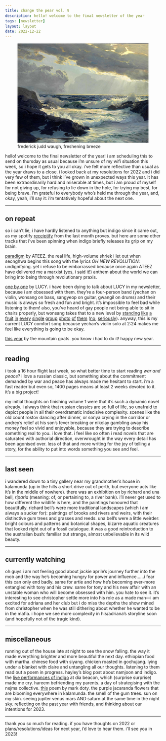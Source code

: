 ```yaml
---
title: change the pear vol. 9
description: hello! welcome to the final newsletter of the year
tags: [newsletter]
layout: layout
date: 2022-12-22
---
```


<figure>
  <img src="/images/9.jpeg" alt="frederick judd waugh, freshening breeze" width="600"/>
  <figcaption class="caption">frederick judd waugh, freshening breeze</figcaption>
</figure>


hello! welcome to the final newsletter of the year! i am scheduling this to send on thursday as usual because i’m unsure of my wifi situation this week, so i hope it gets to you all okay. i’ve felt more reflective than usual as the year draws to a close. i looked back at my resolutions for 2022 and i did very few of them, but i think i’ve grown in unexpected ways this year. it has been extraordinarily hard and miserable at times, but i am proud of myself for not giving up, for refusing to lie down in the hole, for trying my best, for being brave. i’m grateful to everybody who’s held me through the year, and, okay, yeah, i’ll say it: i’m tentatively hopeful about the next one. 

* * *

## on repeat

so i can’t lie, i have hardly listened to anything but indigo since it came out, as my spotify [receiptify](https://pbs.twimg.com/media/FkBR09-XoAAEGd4?format=jpg&name=large) from the last month proves. but here are some other tracks that i’ve been spinning when indigo briefly releases its grip on my brain. 

[paradigm](https://open.spotify.com/track/2YeteVB8F8UkB5gmRPevLm?si=ba65e696bbeb4f53) by ATEEZ. the real life, high-volume shriek i let out when seonghwa begins this song with the lyrics _OH NEW REVOLUTION_: undignifying. yet i refuse to be embarrassed because once again ATEEZ have delivered me a marxist (yes, i said it!) anthem about the world we can bring into being through revolutionary praxis.  

[one by one](https://open.spotify.com/track/69NhT4N2MrEA41CJ4wdH1T?si=174b7efc71ab4a49) by LUCY. i have been dying to talk about LUCY in my newsletter, because i am obsessed with them. they’re a four-person band (yechan on violin, wonsang on bass, sangyeop on guitar, gwangil on drums) and their music is always so fresh and fun and bright. it’s impossible to feel bad while listening to them! also, you’ve heard of gay people not being able to sit in chairs properly, but wonsang takes that to a new level by [standing](https://www.instagram.com/p/CmI-JJ0JqUL/) [like](https://www.instagram.com/p/CmCClpSJHIZ/) [a](https://www.instagram.com/p/Clqh0LIpBEQ/) [fruit](https://www.instagram.com/p/ClveyQtpgUC/) [in](https://www.instagram.com/p/ClnhqPMpWxW/) [every](https://www.instagram.com/p/Ck2tKFpJuU9/) [single](https://www.instagram.com/p/CkKMo-oJtfu/) [group](https://www.instagram.com/p/CkAjCXbJD2Z/) [photo](https://www.instagram.com/p/Cju5kNcJn8z/) [of](https://www.instagram.com/p/CjXXTfiJhQ0/) [them](https://www.instagram.com/p/CiMxzYEpLZC/) ([no](https://www.instagram.com/p/CiFcz4Zpb3w/), [seriously](https://www.instagram.com/p/CiCzo_QprCs/)). anyway, this is my current LUCY comfort song because yechan’s violin solo at 2:24 makes me feel like everything is going to be okay. 

[this year](https://open.spotify.com/track/0s9aeZriwqyBYfxFzsd20R?si=6c8063df9ea44dab) by the mountain goats. you know i had to do it! happy new year.

* * *

## reading

i took a 16 hour flight last week, so what better time to start reading _war and peace_? i love a russian classic, but something about the commitment demanded by war and peace has always made me hesitant to start. i’m a fast reader but even so, 1400 pages means at least 2 weeks devoted to it. it’s a big project! 

my initial thoughts on finishing volume 1 were that it’s such a dynamic novel already. i always think that russian classics are so full of life, so unafraid to depict people in all their overdramatic indecisive complexity. scenes like the old count rostov dancing after dinner, or sonya crying in the corridor or andrey’s relief at his son’s fever breaking or nikolay gambling away his money feel so vivid and enjoyable, because they are trying to describe something real to you. i love that. i feel like so often i read novels that are saturated with authorial direction, overwrought in the way every detail has been agonised over. less of that and more writing for the joy of telling a story, for the ability to put into words something you see and feel.

* * *

## last seen

i wandered down to a tiny gallery near my grandmother’s house in kalamunda (up in the hills a short drive out of perth, but everyone acts like it’s in the middle of nowhere). there was an exhibition on by richard and una bell, _riparia_ (meaning: of, or pertaining to, a river bank). i’ll never get used to how different the wildlife is here, and the paintings honoured that beautifully. richard bell’s were more traditional landscapes (which i am always a sucker for): paintings of brooks and rivers and weirs, with their distinctive gum trees and grasses and reeds. una bell’s were a little weirder: bright colours and patterns and botanical shapes, bizarre aquatic creatures that looked right out of a fossil catalogue. it was a good reintroduction to the australian bush: familiar but strange, almost unbelievable in its wild beauty. 

* * *

## currently watching

oh guys i am not feeling good about jackie aprile’s journey further into the mob and the way he’s becoming hungry for power and influence……i fear this can only end badly. same for artie and how he’s becoming ever-more entangled with tony and his crew. same for tony and his new affair with an unstable woman who will become obsessed with him. you hate to see it. it’s interesting to see christopher settle more into his role as a made man—i am excited for adriana and her club but i do miss the depths the show mined from christopher when he was still dithering about whether he wanted to be in the mafia. i hope we see more complexity in his/adriana’s storyline soon (and hopefully not of the tragic kind).  

* * *

## miscellaneous

running out of the house late at night to see the snow falling. the way it made everything brighter and more beautiful the next day. ethiopian food with martha. chinese food with siyang. chicken roasted in gochujang. lying under a blanket with claire and untangling all our thoughts. listening to them read out a poem in progress. hayley’s blog post about namjoon and indigo. the [live performances of indigo](https://www.youtube.com/watch?v=gduuajhODOU&ab_channel=BANGTANTV) at dia beacon, which (surprise surprise) made me cry. hareem befriending my parents. a day of strategising with the nejma collective. [this](https://www.poetryfoundation.org/poems/44142/messiah-christmas-portions) poem by mark doty. the purple jacaranda flowers that are blooming everywhere in kalamunda. the smell of the gum trees. sun on my skin. seeing jupiter venus mars AND saturn at the same time in the night sky. reflecting on the past year with friends, and thinking about our intentions for 2023.

* * *

thank you so much for reading. if you have thoughts on 2022 or plans/resolutions/ideas for next year, i’d love to hear them. i’ll see you in 2023!
